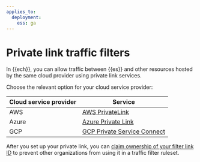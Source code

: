 ```yaml
---
applies_to:
  deployment:
    ess: ga
---
```


# Private link traffic filters

In {{ech}}, you can allow traffic between {{es}} and other resources hosted by the same cloud provider using private link services. 

Choose the relevant option for your cloud service provider:

| Cloud service provider | Service |
| --- | --- |
| AWS | [AWS PrivateLink](/deploy-manage/security/aws-privatelink-traffic-filters.md) |
| Azure | [Azure Private Link](/deploy-manage/security/azure-private-link-traffic-filters.md) |
| GCP | [GCP Private Service Connect](/deploy-manage/security/gcp-private-service-connect-traffic-filters.md) |

After you set up your private link, you can [claim ownership of your filter link ID](/deploy-manage/security/claim-traffic-filter-link-id-ownership-through-api.md) to prevent other organizations from using it in a traffic filter ruleset.
